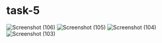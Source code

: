 # task-5

![Screenshot (106)](https://github.com/user-attachments/assets/5e9c1332-ef10-43ce-ae3f-060e06c0f2d7)
![Screenshot (105)](https://github.com/user-attachments/assets/70fadb12-f06c-45b3-b7c9-98db60a31d8e)
![Screenshot (104)](https://github.com/user-attachments/assets/590e0b98-050d-4173-93b7-aaafe5fd3a47)
![Screenshot (103)](https://github.com/user-attachments/assets/f6850d2d-6995-452d-9c51-2ec31350f262)
